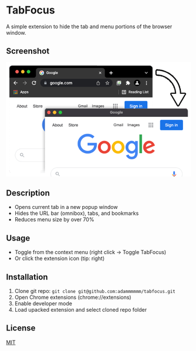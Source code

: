 # TabFocus
A simple extension to hide the tab and menu portions of the browser window.

## Screenshot
![Example screenshot](./src/images/examples/example.png)

## Description
- Opens current tab in a new popup window
- Hides the URL bar (omnibox), tabs, and bookmarks
- Reduces menu size by over 70%

## Usage
- Toggle from the context menu (right click -> Toggle TabFocus)
- Or click the extension icon (tip: right)

## Installation
1. Clone git repo: `git clone git@github.com:adammmmmm/tabfocus.git`
2. Open Chrome extensions (chrome://extensions)
3. Enable developer mode
4. Load upacked extension and select cloned repo folder

## License
[MIT](https://github.com/adammmmmm/tabfocus/blob/master/LICENSE)